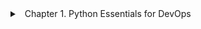 <details>
<summary>
<a class="btnfire small stroke"><em class="fas fa-chevron-circle-down"></em>&nbsp;&nbsp;Chapter 1. Python Essentials for DevOps</a>    
</summary>
## Python Essentials for DevOps
DevOps, the combination of software development with information technology operations, has been a hot field during the last decade. Traditional boundaries among software development, deployment, maintenance, and quality assurance have been broken, enabling more integrated teams. Python has been a popular language both in traditional IT operations and in DevOps due to its combination of flexibility, power, and ease of use.

The Python programming language was publicly released in the early 1990s for use in system administration. It has been a great success in this area and has gained wide adoption. Python is a general-purpose programming language used in just about every domain. The visual effects and the motion picture industries embraced it. More recently, it has become the de facto language of data science and machine learning (ML). It has been used across industries from aviation to bioinformatics. Python has an extensive arsenal of tools to cover the wide-ranging needs of its users. Learning the whole Python Standard Library (the capabilities that come with any Python installation) would be a daunting task. Trying to learn all the third-party packages that enliven the Python ecosystem would be an immense undertaking. The good news is that you don’t need to do those things. You can become a powerful DevOps practitioner by learning only a small subset of Python.

In this chapter, we draw on our decades of Python DevOps experience to teach only the elements of the language that you need. These are the parts of Python DevOps that are used daily. They form the essential toolbox to get things done. Once you have these core concepts down, you can add more complicated tools, as you’ll see in later chapters.

## Installing and Running Python
If you want to try the code in this overview, you need Python 3.7 or later installed (the latest release is 3.8.0 as of this writing) and access to a shell. In macOS X, Windows, and most Linux distributions, you can open the terminal application to access a shell. To see what version of Python you are using, open a shell, and type
```
python --version:
```
```js
$ python --version
Python 3.8.0
```
Python installers can be downloaded directly from the [ Python.org website ](https://www.python.org/downloads/). Alternatively, you can use a package manager such as Apt, RPM, MacPorts, Homebrew, Chocolatey, or many others.

### **The Python Shell**
The simplest way to run Python is to use the built-in interactive interpreter. Just type python in a shell. You can then interactively run Python statements. Type exit() to exit the shell.
```js
$ python
Python 3.8.0 (default, Sep 23 2018, 09:47:03)
[Clang 9.0.0 (clang-900.0.38)] on darwin
Type "help", "copyright", "credits" or "license" for more information.
>>> 1 + 2
3
>>> exit()
```
### Python scripts
Python code runs from a file with the .py extension:
```js
# This is my first Python script
print('Hello world!')
```
Save this code to a file named hello.py. To invoke the script, in a shell run python followed by the filename:
```js
$ python hello.py
Hello world!
```
Python scripts are how most production Python code runs.

### IPython
Besides the built-in interactive shell, several third-party interactive shells run Python code. One of the most popular is [IPython](https://ipython.org/). IPython offers introspection (the ability to dynamically get information about objects), syntax highlighting, special magic commands (which we touch on later in this chapter), and many more features, making it a pleasure to use for exploring Python. To install IPython, use the Python package manager, ```pip:```
```js
$ pip install ipython
```
Running is similar to running the built-in interactive shell described in the previous section:
```js
$ ipython
Python 3.8.0 (default, Sep 23 2018, 09:47:03)
Type 'copyright', 'credits' or 'license' for more information
IPython 7.5.0 -- An enhanced Interactive Python. Type '?' for help.
In [1]: print('Hello')
Hello

In [2]: exit()
```
### Jupyter Notebooks
A spin-off from the iPython project, the Jupyter project allows documents containing text, code, and visualizations. These documents are powerful tools for combining running code, output, and formatted text. Jupyter enables the delivery of documentation along with the code. It has achieved widespread popularity, especially in the data science world. Here is how to install and run Jupyter notebooks:
```js
$ pip install jupyter
$ jupyter notebook
```
This command opens a web browser tab showing the current working directory. From here, you can open existing notebooks in the current project or create new ones.

### Procedural Programming

If you’ve been around programming at all, you’ve probably heard terms like object-oriented programming (OOP) and functional programming. These are different architectural paradigms used to organize programs. One of the most basic paradigms, procedural programming, is an excellent place to start. Procedural programming is the issuing of instructions to a computer in an ordered sequence:
```js
>>> i = 3
>>> j = i +1
>>> i + j
7
```
As you can see in this example, there are three statements that are executed in order from the first line to the last. Each statement uses the state produced by the previous ones. In this case, the first statement assigns the value 3 to a variable named ```i```. In the second statement, this variable’s value is used to assign a value to a variable named ```j```, and in the third statement, the values from both variables are added together. Don’t worry about the details of these statements yet; notice that they are executed in order and rely on the state created by the previous statements.

### Variables
A variable is a name that points to some value. In the previous example, the variables are ```i``` and ```j``` . Variables in Python can be assigned to new values:
```js
>>> dog_name = 'spot'
>>> dog_name
'spot'
>>> dog_name = 'rex'
>>> dog_name
'rex'
>>> dog_name = 't-' + dog_name
>>> dog_name
't-rex'
>>>
```
Python variables use dynamic typing. In practice, this means that they can be reassigned to values of different types or classes:
```js
>>> big = 'large'
>>> big
'large'
>>> big = 1000*1000
>>> big
1000000
>>> big = {}
>>> big
{}
>>>
```
Here the same variable is set to a string, a number, and a dictionary. Variables can be reassigned to values of any type.

### Basic Math
Basic math operations such as addition, subtraction, multiplication, and division can all be performed using built-in math operators:
```js
>>> 1 + 1
2
>>> 3 - 4
–1
>>> 2*5
10
>>> 2/3
0.6666666666666666
```
Note that a ```//``` symbol is for integer division. The symbol ```**``` creates an exponent, and ```%``` is the modulo operator:
```js
>>> 5/2
2.5
>>> 5//2
2
>>> 3**2
9
>>> 5%2
1
```
### Comments
Comments are text ignored by the Python interpreter. They are useful for documentation of code and can be mined by some services to provide standalone documentation. Single-line comments are delineated by prepending with ```#```. A single-line comment can start at the beginning of a line, or at any point thereafter. Everything after the ```#``` is part of the comment until a new line break occurs:
```js
 # This is a comment
 1 + 1 # This comment follows a statement
 ```
Multiline comments are enclosed themselves in blocks beginning and ending with either ```"""``` or ```'''```:
```js
"""
This statement is a block comment.
It can run for multiple lines
"""

'''
This statement is also a block comment
'''
```
### Built-in Functions
Functions are statements grouped as a unit. You invoke a function by typing the function name, followed by parentheses. If the function takes arguments, the arguments appear within the parentheses. Python has many built-in functions. Two of the most widely used built-in functions are ```print``` and ```range```.

### Print
The ```print``` function produces output that a user of a program can view. It is less relevant in interactive environments but is a fundamental tool when writing Python scripts. In the previous example, the argument to the print function is written as output when the script runs:
```js
# This is my first Python script
print("Hello world!")

$ python hello.py
Hello world!
```
```print``` can be used to see the value of a variable or to give feedback as to the state of a program. ```print``` generally outputs the standard output stream and is visible as program output in a shell.
```js
Range
```
Though ```range``` is a built-in function, it is technically not a function at all. It is a type representing a sequence of numbers. When calling the ```range()``` constructor, an object representing a sequence of numbers is returned. Range objects count through a sequence of numbers. The ```range``` function takes up to three integer arguments. If only one argument appears, then the sequence is represented by the numbers from zero up to, but not including, that number. If a second argument appears, it represents the starting point, rather than the default of starting from 0. The third argument can be used to specify the step distance, and it defaults to 1.
```js
>>> range(10)
range(0, 10)
>>> list(range(10))
[0, 1, 2, 3, 4, 5, 6, 7, 8, 9]
>>> list(range(5, 10))
[5, 6, 7, 8, 9]
>>> list(range(5, 10, 3))
[5, 8]
>>>
```
```range``` maintains a small memory footprint, even over extended sequences, as it only stores the start, stop, and step values. The ```range``` function can iterate through long sequences of numbers without performance constraints.

### Execution Control
Python has many constructs to control the flow of statement execution. You can group statements you wish to run together as a block of code. These blocks can be run multiple times using ```for``` and ```while``` loops or only run under certain conditions using ```if``` statements, ```while``` loops, or ```try-except``` blocks. Using these constructs is the first step to taking advantage of the power of programming. Different languages demarcate blocks of code using different conventions. Many languages with syntax similar to the C language (a very influential language used in writing Unix) use curly brackets around a group of statements to define a block. In Python, indentation is used to indicate a block. Statements are grouped by indentation into blocks that execute as a unit.

#### NOTE
The Python interpreter does not care if you use tabs or spaces to indent, as long as you are consistent. The Python style guide, [PEP-8](https://www.python.org/dev/peps/pep-0008/), however, recommends using four whitespaces for each level of indentation.

### if/elif/else
```if/elif/else``` statements are common ways to branch between decisions in code. A block directly after an ```if``` statement runs if that statement evaluates to ```True```:
```js
>>> i = 45
>>> if i == 45:
...     print('i is 45')
...
...
i is 45
>>>
```
Here we used the ```==``` operator, which returns ```True``` if items are equal and ```False``` if not. Optionally, this block can follow an ```elif``` or ```else``` statement with an accompanying block. In the case of an ```elif``` statement, this block only executes ```if``` the ```elif``` evaluates to ```True```:
```js
>>> i = 35
>>> if i == 45:
...     print('i is 45')
... elif i == 35:
...     print('i is 35')
...
...
i is 35
>>>
```
Multiple ```elif``` loops can append together. If you are familiar with ```switch``` statements in other languages, this simulates that same behavior of choosing from multiple choices. Adding an ```else``` statement at the end runs a block if none of the other conditions evaluate as ```True```:
```js
>>> i = 0
>>> if i == 45:
...     print('i is 45')
... elif i == 35:
...     print('i is 35')
... elif i > 10:
...     print('i is greater than 10')
... elif i%3 == 0:
...     print('i is a multiple of 3')
... else:
...     print('I don't know much about i...')
...
...
i is a multiple of 3
>>>
```
You can nest ```if``` statements, creating blocks containing ```if``` statements that only execute if an outer ```if``` statement is ```True```:
```js
>>> cat = 'spot'
>>> if 's' in cat:
...     print("Found an 's' in a cat")
...     if cat == 'Sheba':
...         print("I found Sheba")
...     else:
...         print("Some other cat")
... else:
...     print(" a cat without 's'")
...
...
Found an 's' in a cat
Some other cat
>>>
```
### for Loops
```for``` loops allow you to repeat a block of statements (a code block) once for each member of a sequence (ordered group of items). As you iterate through the sequence, the current item can be accessed by the code block. One of most common uses of loops is to iterate through a ```range``` object to do a task a set number of times:
```js
>>> for i in range(10):
...     x = i*2
...     print(x)
...
...
0
2
4
6
8
10
12
14
16
18
>>>
```
In this example, our block of code is as follows:
```js
...     x = i*2
...     print(x)
```
We repeat this code 10 times, each time assigning the variable ```i``` to the next number in the sequence of integers from 0–9. ```for``` loops can be used to iterate through any of the Python sequence types. You will see these later in this chapter.

### continue
The ```continue``` statement skips a step in a loop, jumping to the next item in the sequence:
```js
>>> for i in range(6):
...     if i == 3:
...         continue
...     print(i)
...
...
0
1
2
4
5
>>>
```
### while Loops
```while``` loops repeat a block as long as a condition evaluates to ```True```:
```js
>>> count = 0
>>> while count < 3:
...     print(f"The count is {count}")
...     count += 1
...
...
The count is 0
The count is 1
The count is 2
>>>
```
It is essential to define a way for your loop to end. Otherwise, you will be stuck in the loop until your program crashes. One way to handle this is to define your conditional statement such that it eventually evaluates to ```False```. An alternative pattern uses the ```break``` statement to exit a loop using a nested conditional:
```js
>>> count = 0
>>> while True:
...     print(f"The count is {count}")
...     if count > 5:
...         break
...     count += 1
...
...
The count is 0
The count is 1
The count is 2
The count is 3
The count is 4
The count is 5
The count is 6
>>>
```
### Handling Exceptions
Exceptions are a type of error causing your program to crash if not handled (caught). Catching them with a ```try-except``` block allows the program to continue. These blocks are created by indenting the block in which the exception might be raised, putting a ```try``` statement before it and an ```except``` statement after it, followed by a code block that should run when the error occurs:
```js
>>> thinkers = ['Plato', 'PlayDo', 'Gumby']
>>> while True:
...     try:
...         thinker = thinkers.pop()
...         print(thinker)
...     except IndexError as e:
...         print("We tried to pop too many thinkers")
...         print(e)
...         break
...
...
...
Gumby
PlayDo
Plato
We tried to pop too many thinkers
pop from empty list
>>>
```
There are many built-in exceptions, such as ```IOError```, ```KeyError```, and ```ImportError```. Many third-party packages also define their own exception classes. They indicate that something has gone very wrong, so it only pays to catch them if you are confident that the problem won’t be fatal to your software. You can specify explicitly which exception type you will catch. Ideally, you should catch the exact exception type (in our example, this was the exception ```IndexError```).

### Built-in Objects
In this overview, we will not be covering OOP. The Python language, however, comes with quite a few built-in classes.

### *What Is an Object?*
In OOP, data or state and functionality appear together. The essential concepts to understand when working with objects are class instantiation (creating objects from classes) and dot syntax (the syntax for accessing an object’s attributes and methods). A class defines attributes and methods shared by its objects. Think of it as the technical drawing of a car model. The class can then be instantiated to create an instance. The instance, or object, is a single car built based on those drawings.
```js
>>> # Define a class for fancy defining fancy cars
>>> class FancyCar():
...     pass
...
>>> type(FancyCar)
<class 'type'>
>>> # Instantiate a fancy car
>>> my_car = FancyCar()
>>> type(my_car)
<class '__main__.FancyCar'>
```
You don’t need to worry about creating your own classes at this point. Just understand that each object is an instantiation of a class.

### *Object Methods and Attributes*
Objects store data in attributes. These attributes are variables attached to the object or object class. Objects define functionality in object methods (methods defined for all objects in a class) and class methods (methods attached to a class and shared by all objects in the class), which are functions attached to the object.

#### NOTE
In Python documentation, functions attached to objects and classes are referred to as methods.

These functions have access to the object’s attributes and can modify and use the object’s data. To call an object’s method or access one of its attributes, we use dot syntax:
```js
>>> # Define a class for fancy defining fancy cars
>>> class FancyCar():
...     # Add a class variable
...     wheels = 4
...     # Add a method
...     def driveFast(self):
...         print("Driving so fast")
...
...
...
>>> # Instantiate a fancy car
>>> my_car = FancyCar()
>>> # Access the class attribute
>>> my_car.wheels
4
>>> # Invoke the method
>>> my_car.driveFast()
Driving so fast
>>>
```
So here our ```FancyCar``` class defines a method called ```driveFast``` and an attribute wheels. When you instantiate an instance of ```FancyCar``` named ```my_car```, you can access the attribute and invoke the method using the dot syntax.

### Sequences
Sequences are a family of built-in types, including the list, tuple, range, string, and binary types. Sequences represent ordered and finite collections of items.

#### *Sequence operations*
There are many operations that work across all of the types of sequences. We cover some of the most commonly used operations here.

You can use the ```in``` and ```not in``` operators to test whether or not an item exists in a sequence:
```js
>>> 2 in [1,2,3]
True
>>> 'a' not in 'cat'
False
>>> 10 in range(12)
True
>>> 10 not in range(2, 4)
True
```
You can reference the contents of a sequence by using its index number. To access the item at some index, use square brackets with the index number as an argument. The first item indexed is at position 0, the second at 1, and so forth up to the number one less than the number of items:
```js
>>> my_sequence = 'Bill Cheatham'
>>> my_sequence[0]
'B'
>>> my_sequence[2]
'l'
>>> my_sequence[12]
'm'
```
Indexing can appear from the end of a sequence rather than from the front using negative numbers. The last item has the index of –1, the second to last has the index of –2, and so forth:
```js
>>> my_sequence = "Bill Cheatham"
>>> my_sequence[–1]
'm'
>>> my_sequence[–2]
'a'
>>> my_sequence[–13]
'B'
```
The index of an item results from the index method. By default, it returns the index of the first occurrence of the item, but optional arguments can define a subrange in which to search:
```js
>>> my_sequence = "Bill Cheatham"
>>> my_sequence.index('C')
5
>>> my_sequence.index('a')
8
>>> my_sequence.index('a',9, 12)
11
>>> my_sequence[11]
'a'
>>>
```
You can produce a new sequence from a sequence using slicing. A slice appears by invoking a sequence with brackets containing optional ```start```, ```stop```, and ```step``` arguments:
```js
my_sequence[start:stop:step]
```
```start``` is the index of the first item to use in the new sequence, ```stop``` the first index beyond that point, and ```step```, the distance between items. These arguments are all optional and are replaced with default values if omitted. This statement produces a copy of the original sequence. The default value for start is 0, for ```stop``` is the length of the sequence, and for ```step``` is 1. Note that if the step does not appear, the corresponding : can also be dropped:
```js
>>> my_sequence = ['a', 'b', 'c', 'd', 'e', 'f', 'g']
>>> my_sequence[2:5]
['c', 'd', 'e']
>>> my_sequence[:5]
['a', 'b', 'c', 'd', 'e']
>>> my_sequence[3:]
['d', 'e', 'f', 'g']
>>>
```
Negative numbers can be used to index backward:
```js
>>> my_sequence[–6:]
['b', 'c', 'd', 'e', 'f', 'g']
>>> my_sequence[3:–1]
['d', 'e', 'f']
>>>
```
Sequences share many operations for getting information about them and their contents. ```len``` returns the length of the sequence, ```min``` the smallest member, ```max``` the largest, and count the number of a particular item. ```min``` and ```max``` work only on sequences with items that are comparable. Remember that these work with any sequence type:
```js
>>> my_sequence = [0, 1, 2, 0, 1, 2, 3, 0, 1, 2, 3, 4]
>>> len(my_sequence)
12
>>> min(my_sequence)
0
>>> max(my_sequence)
4
>>> my_sequence.count(1)
3
>>>
```
### Lists
Lists, one of the most commonly used Python data structures, represent an ordered collection of items of any type. The use of square brackets indicates a list syntax.

The function ```list()``` can be used to create an empty list or a list based on another finite iterable object (such as another sequence):
```js
>>> list()
[]
>>> list(range(10))
[0, 1, 2, 3, 4, 5, 6, 7, 8, 9]
>>> list("Henry Miller")
['H', 'e', 'n', 'r', 'y', ' ', 'M', 'i', 'l', 'l', 'e', 'r']
>>>
```
Lists created by using square brackets directly are the most common form. Items in the list need to be enumerated explicitly in this case. Remember that the items in a list can be of different types:
```js
>>> empty = []
>>> empty
[]
>>> nine = [0, 1, 2, 3, 4, 5, 6, 7, 8, 9]
>>> nine
[0, 1, 2, 3, 4, 5, 6, 7, 8, 9]
>>> mixed = [0, 'a', empty, 'WheelHoss']
>>> mixed
[0, 'a', [], 'WheelHoss']
>>>
```
The most efficient way to add a single item to a list is to ```append``` the item to the end of the list. A less efficient method, ```insert```, allows you to insert an item at the index position of your choice:
```js
>>> pies = ['cherry', 'apple']
>>> pies
['cherry', 'apple']
>>> pies.append('rhubarb')
>>> pies
['cherry', 'apple', 'rhubarb']
>>> pies.insert(1, 'cream')
>>> pies
['cherry', 'cream', 'apple', 'rhubarb']
>>>
```
The contents of one list can be added to another using the ```extend``` method:
```js
>>> pies
['cherry', 'cream', 'apple', 'rhubarb']
>>> desserts = ['cookies', 'paste']
>>> desserts
['cookies', 'paste']
>>> desserts.extend(pies)
>>> desserts
['cookies', 'paste', 'cherry', 'cream', 'apple', 'rhubarb']
>>>
```
The most efficient and common way of removing the last item from a list and returning its value is to ```pop``` it. An index argument can be supplied to this method, removing and returning the item at that index. This technique is less efficient, as the list needs to be re-indexed:
```js
>>> pies
['cherry', 'cream', 'apple', 'rhubarb']
>>> pies.pop()
'rhubarb'
>>> pies
['cherry', 'cream', 'apple']
>>> pies.pop(1)
'cream'
>>> pies
['cherry', 'apple']
```
There is also a ```remove``` method, which removes the first occurrence of an item.
```js
>>> pies.remove('apple')
>>> pies
['cherry']
>>>
```
One of the most potent and idiomatic Python features, list comprehensions, allows you to use the functionality of a ```for``` loop in a single line. Let’s look at a simple example, starting with a ```for``` loop squaring all of the numbers from 0–9 and appending them to a list:
```js
>>> squares = []
>>> for i in range(10):
...     squared = i*i
...     squares.append(squared)
...
...
>>> squares
[0, 1, 4, 9, 16, 25, 36, 49, 64, 81]
>>>
```
In order to replace this with a list comprehension, we do the following:
```js
>>> squares = [i*i for i in range(10)]
>>> squares
[0, 1, 4, 9, 16, 25, 36, 49, 64, 81]
>>>
```
Note that the functionality of the inner block is put first, followed by the ```for``` statement. You can also add conditionals to list comprehensions, filtering the results:
```js
>>> squares = [i*i for i in range(10) if i%2==0]
>>> squares
[0, 4, 16, 36, 64]
>>>
```
Other techniques for list comprehensions include nesting them and using multiple variables, but the more straightforward form shown here is the most common.

### Strings
The string sequence type is a collection of ordered characters surrounded by quotation marks. As of Python 3, strings default to using UTF-8 encoding.

You can create strings either by using the string constructor method, ```str()```, or by directly enclosing the text in quotation marks:
```js
>>> str()
''
>>> "some new string!"
'some new string!'
>>> 'or with single quotes'
'or with single quotes'
```
The string constructor can be used to make strings from other objects:
```js
>>> my_list = list()
>>> str(my_list)
'[]'
```
You can create multiline strings by using triple quotes around the content:
```js
>>> multi_line = """This is a
... multi-line string,
... which includes linebreaks.
... """
>>> print(multi_line)
This is a
multi-line string,
which includes linebreaks.
>>>
```
In addition to the methods shared by all sequences, strings have quite a few methods distinct to their class.

It is relatively common for user text to have trailing or leading whitespace. If someone types " yes " in a form instead of “yes” you usually want to treat them the same. Python strings have a ```strip ```method just for this case. It returns a string with the whitespace removed from the beginning and end. There are also methods to remove the whitespace from only the right or left side of the string:
```js
>>> input = "  I want more  "
>>> input.strip()
'I want more'
>>> input.rstrip()
'  I want more'
>>> input.lstrip()
'I want more  '
```
On the other hand, if you want to add padding to a string, you can use the ```ljust``` or ```rjust``` methods. Either one pads with whitespace by default, or takes a character argument:
```js
>>> output = 'Barry'
>>> output.ljust(10)
'Barry     '
>>> output.rjust(10, '*')
'*****Barry'
```
Sometimes you want to break a string up into a list of substrings. Perhaps you have a sentence you want to turn into a list of words, or a string of words separated by commas. The ```split``` method breaks a string into a list of strings. By default, it uses whitespace as the token to make the breaks. An optional argument can be used to add in another character where the split can break:
```js
>>> text = "Mary had a little lamb"
>>> text.split()
['Mary', 'had', 'a', 'little', 'lamb']
>>> url = "gt.motomomo.io/v2/api/asset/143"
>>> url.split('/')
['gt.motomomo.io', 'v2', 'api', 'asset', '143']
```
You can easily create a new string from a sequence of strings and join them into a single string. This method inserts a string as a separator between a list of other strings:
```js
>>> items = ['cow', 'milk', 'bread', 'butter']
>>> " and ".join(items)
'cow and milk and bread and butter'
```
Changing the case of text is a common occurrence, whether it is making the case uniform for comparison or changing in preparation for user consumption. Python strings have several methods to make this an easy process:
```js
>>> name = "bill monroe"
>>> name.capitalize()
'Bill monroe'
>>> name.upper()
'BILL MONROE'
>>> name.title()
'Bill Monroe'
>>> name.swapcase()
'BILL MONROE'
>>> name = "BILL MONROE"
>>> name.lower()
'bill monroe'
```
Python also provides methods to understand a string’s content. Whether it’s checking the case of the text, or seeing if it represents a number, there are quite a few built-in methods for interrogation. Here are just a few of the most commonly used methods:
```js
>>> "William".startswith('W')
True
>>> "William".startswith('Bill')
False
>>> "Molly".endswith('olly')
True
>>> "abc123".isalnum()
True
>>> "abc123".isalpha()
False
>>> "abc".isalnum()
True
>>> "123".isnumeric()
True
>>> "Sandy".istitle()
True
>>> "Sandy".islower()
False
>>> "SANDY".isupper()
True
```
You can insert content into a string and control its format at runtime. Your program can use the values of variables or other calculated content in strings. This approach is used in both creating user-consumed text and for writing software logs.

The older form of string formatting in Python comes from the C language ```printf``` function. You can use the modulus operator, ```%```, to insert formatted values into a string. This technique applies to the form ```string % values```, where values can be a single nontuple or a tuple of multiple values. The string itself must have a conversion specifier for each value. The conversion specifier, at a minimum, starts with a ```%``` and is followed by a character representing the type of value inserted:
```js
>>> "%s + %s = %s" % (1, 2, "Three")
'1 + 2 = Three'
>>>
```
Additional format arguments include the conversion specifier. For example, you can control the number of places a float, ```%f```, prints:
```js
>>> "%.3f" % 1.234567
'1.235'
```
This mechanism for string formatting was the dominant one in Python for years, and you encounter it in legacy code. This approach offers some compelling features, such as sharing syntax with other languages. It also has some pitfalls. In particular, due to the use of a sequence to hold the arguments, errors related to displaying ```tuple``` and ```dict``` objects are common. We recommend adopting newer formatting options, such as the string ```format``` method, template strings, and f-strings, to both avoid these errors and increase the simplicity and readability of your code.

Python 3 introduced a new way of formatting strings using the string method ```format```. This way of formatting has been backported to Python 2 as well. This specification uses curly brackets in the string to indicate replacement fields rather than the modulus-based conversion specifiers of the old-style formatting. The insert values become arguments to the string format method. The order of the arguments determines their placement order in the target string:
```js
>>> '{} comes before {}'.format('first', 'second')
'first comes before second'
>>>
```
You can specify index numbers in the brackets to insert values in an order different than that in the argument list. You can also repeat a value by specifying the same index number in multiple replacement fields:
```js
>>> '{1} comes after {0}, but {1} comes before {2}'.format('first',
                                                           'second',
                                                           'third')
'second comes after first, but second comes before third'
>>>
```
An even more powerful feature is that the insert values can be specified by name:
```js
>>> '''{country} is an island.
... {country} is off of the coast of
... {continent} in the {ocean}'''.format(ocean='Indian Ocean',
...                                      continent='Africa',
...                                      country='Madagascar')
'Madagascar is an island.
Madagascar is off of the coast of
Africa in the Indian Ocean'
```
Here a dict works to supply the key values for name-based replacement fields:
```js
>>> values = {'first': 'Bill', 'last': 'Bailey'}
>>> "Won't you come home {first} {last}?".format(**values)
"Won't you come home Bill Bailey?"
```
You can also specify format specification arguments. Here they add left and right padding using ```>``` and ```<```. In the second example, we specify a character to use in the padding:
```js
>>> text = "|{0:>22}||{0:<22}|"
>>> text.format('O','O')
'|                     O||O                     |'
>>> text = "|{0:<>22}||{0:><22}|"
>>> text.format('O','O')
'|<<<<<<<<<<<<<<<<<<<<<O||O>>>>>>>>>>>>>>>>>>>>>|'
```
Format specifications are done using [the format specification mini-language](https://docs.python.org/3/library/string.html#format-specification-mini-language). Our topic also uses another type of language called f-strings.

Python f-strings use the same formatting language as the ```format``` method, but offer a more straightforward and intuitive mechanism for using them. f-strings are prepended with either f or F before the first quotation mark. Like the ```format``` string previously described, f-strings use curly braces to demarcate replacement fields. In an f-string, however, the content of the replacement field is an expression. This approach means it can refer to variables defined in the current scope or involve calculations:
```js
>>> a = 1
>>> b = 2
>>> f"a is {a}, b is {b}. Adding them results in {a + b}"
'a is 1, b is 2. Adding them results in 3'
```
As in ```format``` strings, format specifications in f-strings happen within the curly brackets after the value expression and start with a ::
```js
>>> count = 43
>>> f"|{count:5d}"
'|   43'
```
The value expression can contain nested expressions, referencing variables, and expressions in the construction of the parent expression:
```js
>>> padding = 10
>>> f"|{count:{padding}d}"
'|        43'
```
### TIP
We highly recommend using f-strings for the majority of your string formatting. They combine the power of the specification mini-language with a simple and intuitive syntax.

Template strings are designed to offer a straightforward string substitution mechanism. These built-in methods work for tasks such as internationalization, where simple word substitutions are necessary. They use ```$``` as a substitution character, with optional curly braces surrounding them. The characters directly following the ```$``` identify the value to be inserted. When the ```substitute``` method of the string template executes, these names are used to assign values.

### NOTE
Built-in types and functions are available whenever you run Python code, but to access the broader world of functionality available in the Python ecosystem, you need to use the import statement. This approach lets you add functionality from the Python Standard Library or third-party services into your environment. You can selectively import parts of a package by using the from keyword:
```js
>>> from string import Template
>>> greeting = Template("$hello Mark Anthony")
>>> greeting.substitute(hello="Bonjour")
'Bonjour Mark Anthony'
>>> greeting.substitute(hello="Zdravstvuyte")
'Zdravstvuyte Mark Anthony'
>>> greeting.substitute(hello="Nǐn hǎo")
'Nǐn hǎo Mark Anthony'
```
### Dicts
Aside from strings and lists, dicts may be the most used of the Python built-in classes. A dict is a mapping of keys to values. The lookup of any particular value using a key is highly efficient and fast. The keys can be strings, numbers, custom objects, or any other nonmutable type.

### NOTE
A mutable object is one whose contents can change in place. Lists are a primary example; the contents of the list can change without the list’s identity changing. Strings are not mutable. You create a new string each time you change the contents of an existing one.

Dicts are represented as comma–separated key/value pairs surrounded by curly braces. The key/value pairs consist of a key, a colon (:), and then a value.

You can create a dict object using the ```dict()``` constructor. With no arguments, it creates an empty dict. It takes a sequence of key/value pairs as an argument as well:
```js
>>> map = dict()
>>> type(map)
<class 'dict'>
>>> map
{}
>>> kv_list = [['key-1', 'value-1'], ['key-2', 'value-2']]
>>> dict(kv_list)
{'key-1': 'value-1', 'key-2': 'value-2'}
```
You can also create a dict directly using curly braces:
```js
>>> map = {'key-1': 'value-1', 'key-2': 'value-2'}
>>> map
{'key-1': 'value-1', 'key-2': 'value-2'}
```
You can access the value associated with a key using square bracket syntax:
```js
>>> map['key-1']
'value-1'
>>> map['key-2']
'value-2'
```
You can use the same syntax to set a value. If the key is not in the dict, it adds as a new entry. If it already exists, the value changes to the new value:
```js
>>> map
{'key-1': 'value-1', 'key-2': 'value-2'}
>>> map['key-3'] = 'value-3'
>>> map
{'key-1': 'value-1', 'key-2': 'value-2', 'key-3': 'value-3'}
>>> map['key-1'] = 13
>>> map
{'key-1': 13, 'key-2': 'value-2', 'key-3': 'value-3'}
```
If you try to access a key that has not been defined in a dict, a KeyError exception will be thrown:
```js
>>> map['key-4']
Traceback (most recent call last):
  File "<input>", line 1, in <module>
    map['key-4']
KeyError: 'key-4'
```
You can check to see if the key exists in a dict using the in syntax we saw with sequences. In the case of dicts, it checks for the existence of keys:
```js
>>> if 'key-4' in map:
...     print(map['key-4'])
... else:
...     print('key-4 not there')
...
...
key-4 not there
```
A more intuitive solution is to use the get() method. If you have not defined a key in a dict, it returns a supplied default value. If you have not supplied a default value, it returns ```None```:
```js
>>> map.get('key-4', 'default-value')
'default-value'
```
Use del to remove a key-value pair from a dict:
```js
>>> del(map['key-1'])
>>> map
{'key-2': 'value-2', 'key-3': 'value-3'}
```
The keys() method returns a dict_keys object with the dict’s keys. The values() method returns an dict_values object, and the items() method returns key-value pairs. This last method is useful for iterating through the contents of a dict:
```js
>>> map.keys()
dict_keys(['key-1', 'key-2'])
>>> map.values()
dict_values(['value-1', 'value-2'])
>>> for key, value in map.items():
...     print(f"{key}: {value}")
...
...
key-1: value-1
key-2: value-2
```
Similar to list comprehensions, dict comprehensions are one-line statements returning a dict by iterating through a sequence:
```js
>>> letters = 'abcde'
>>> # mapping individual letters to their upper-case representations
>>> cap_map = {x: x.upper() for x in letters}
>>> cap_map['b']
'B'
```
### Functions
You have seen some Python built-in functions already. Now move on to writing your own. Remember, a function is a mechanism for encapsulating a block of code. You can repeat the behavior of this block in multiple spots without having to duplicate the code. Your code will be better organized, more testable, maintainable, and easier to understand.

Anatomy of a Function
The first line of a function definition starts with the keyword def, followed by the function name, function parameters enclosed in parentheses, and then :. The rest of the function is a code block and is indented:
```js
def <FUNCTION NAME>(<PARAMETERS>):
    <CODE BLOCK>
```
If a string using multiline syntax is provided first in the indented block, it acts as documentation. Use these to describe what your function does, how parameters work, and what it can be expected to return. You will find these docstrings are invaluable for communicating with future users of your code. Various programs and services also use them to create documentation. Providing docstrings is considered a best practice and is highly recommended:
```js
>>> def my_function():
...    '''This is a doc string.
...
...    It should describe what the function does,
...    what parameters work, and what the
...    function returns.
...    '''
```
Function arguments occur in the parentheses following the function name. They can be either positional or keyword. Positional arguments use the order of the arguments to assign value:
```js
>>> def positioned(first, second):
...     """Assignment based on order."""
...     print(f"first: {first}")
...     print(f"second: {second}")
...
...
>>> positioned(1, 2)
first: 1
second: 2
>>>
```
With keyword arguments, assign each argument a default value:
```js
>>> def keywords(first=1, second=2):
...     '''Default values assigned'''
...     print(f"first: {first}")
...     print(f"second: {second}")
...
...
```
The default values are used when no values are passed during function invocation. The keyword parameters can be called by name during function invocation, in which case the order will not matter:
```js
>>> keywords(0)
first: 0
second: 2
>>> keywords(3,4)
first: 3
second: 4
>>> keywords(second='one', first='two')
first: two
second: one
```
When using keyword parameters, all parameters defined after a keyword parameter must be keyword parameters as well. All functions return a value. The return keyword is used to set this value. If not set from a function definition, the function returns None:
```js
>>> def no_return():
...     '''No return defined'''
...     pass
...
>>> result = no_return()
>>> print(result)
None
>>> def return_one():
...     '''Returns 1'''
...     return 1
...
>>> result = return_one()
>>> print(result)
1
```
### Functions as Objects
Functions are objects. They can be passed around, or stored in data structures. You can define two functions, put them in a list, and then iterate through the list to invoke them:
```js
>>> def double(input):
...     '''double input'''
...     return input*2
...
>>> double
<function double at 0x107d34ae8>
>>> type(double)
<class 'function'>
>>> def triple(input):
...     '''Triple input'''
...     return input*3
...
>>> functions = [double, triple]
>>> for function in functions:
...     print(function(3))
...
...
6
9
```
### Anonymous Functions
When you need to create a very limited function, you can create an unnamed (anonymous) one using the lambda keyword. Generally, you should limit their use to situations where a function expects a small function as a argument. In this example, you take a list of lists and sort it. The default sorting mechanism compares based on the first item of each sublist:
```js
>>> items = [[0, 'a', 2], [5, 'b', 0], [2, 'c', 1]]
>>> sorted(items)
[[0, 'a', 2], [2, 'c', 1], [5, 'b', 0]]
```
To sort based on something other than the first entry, you can define a method which returns the item’s second entry and pass it into the sorting function’s key parameter:
```js
>>> def second(item):
...     '''return second entry'''
...     return item[1]
...
>>> sorted(items, key=second)
[[0, 'a', 2], [5, 'b', 0], [2, 'c', 1]]
```
With the ```lambda``` keyword, you can do the same thing without the full function definition. Lambdas work with the ```lambda``` keyword followed by a parameter name, a colon, and a return value:
```js
lambda <PARAM>: <RETURN EXPRESSION>
```
Sort using lambdas, first using the second entry and then using the third:
```js
>>> sorted(items, key=lambda item: item[1])
[[0, 'a', 2], [5, 'b', 0], [2, 'c', 1]]
>>> sorted(items, key=lambda item: item[2])
[[5, 'b', 0], [2, 'c', 1], [0, 'a', 2]]
```
Be cautious of using lambdas more generally, as they can create code that is poorly documented and confusing to read if used in place of general functions.

### Using Regular Expressions
The need to match patterns in strings comes up again and again. You could be looking for an identifier in a log file or checking user input for keywords or a myriad of other cases. You have already seen simple pattern matching using the in operation for sequences, or the string .endswith and .startswith methods. To do more sophisticated matching, you need a more powerful tool. Regular expressions, often referred to as regex, are the answer. Regular expressions use a string of characters to define search patterns. The Python re package offers regular expression operations similar to those found in Perl. The re module uses backslashes (\) to delineate special characters used in matching. To avoid confusion with regular string escape sequences, raw strings are recommended when defining regular expression patterns. Raw strings are prepended with an r before the first quotation mark.

#### NOTE
Python strings have several escape sequences. Among the most common are line-feed \n and tab \t.

### Searching
Let say you have a cc list from an email as a text and you want to understand more about who is in this list:
```js
In [1]: cc_list = '''Ezra Koenig <ekoenig@vpwk.com>,
   ...: Rostam Batmanglij <rostam@vpwk.com>,
   ...: Chris Tomson <ctomson@vpwk.com,
   ...: Bobbi Baio <bbaio@vpwk.com'''
```
If you want to know whether a name is in this text, you could use the in sequence membership syntax:
```js
In [2]: 'Rostam' in cc_list
Out[2]: True
```
To get similar behavior, you can use the re.search function, which returns a re.Match object only if there is a match:
```js
In [3]: import re

In [4]: re.search(r'Rostam', cc_list)
Out[4]: <re.Match object; span=(32, 38), match='Rostam'>
```
You can use this as a condition to test for membership:
```js
>>> if re.search(r'Rostam', cc_list):
...     print('Found Rostam')
...
...
Found Rostam
```
### Character Sets
So far re hasn’t given you anything you couldn’t get using the in operator. However, what if you are looking for a person in a text, but you can’t remember if the name is Bobbi or Robby?

With regular expressions, you can use groups of characters, any one of which could appear in a spot. These are called character sets. The characters from which a match should be chosen are enclosed by square brackets in the regular expression definition. You can match on B or R, followed by obb, and either i or y:
```js
In [5]: re.search('[RB]obb[yi]', ',obbi')
Out[5]: <re.Match object; span=(0, 5), match=',obbi'>
```
You can put comma-separated individual characters in a character set or use ranges. The range A–Z includes all the capitalized letters; the range 0–9 includes the digits from zero to nine:
```js
In [6]: re.search(r'Chr[a-z][a-z]', cc_list)
Out [6]: <re.Match object; span=(69, 74), match='Chris'>
```
The + after an item in a regular expression matches one or more of that item. A number in brackets matches an exact number of characters:
```js
In [7]: re.search(r'[A-Za-z]+', cc_list)
Out [7]: <re.Match object; span=(0, 4), match='Ezra'>
In [8]: re.search(r'[A-Za-z]{6}', cc_list)
Out [8]: <re.Match object; span=(5, 11), match='Koenig'>
```
We can construct a match using a combination of character sets and other characters to make a naive match of an email address. The . character has a special meaning. It is a wildcard and matches any character. To match against the actual . character, you must escape it using a backslash:
```js
In [9]: re.search(r'[A-Za-z]+@[a-z]+\.[a-z]+', cc_list)
Out[9]: <re.Match object; span=(13, 29), match='ekoenig@vpwk.com'>
``` 
This example is just a demonstration of character sets. It does not represent the full complexity of a production-ready regular expressions for emails.

### Character Classes
In addition to character sets, Python’s re offers character classes. These are premade character sets. Some commonly used ones are \w, which is equivalent to [a-zA-Z0-9_] and \d, which is equivalent to [0-9]. You can use the + modifier to match for multiple characters:
```js
>>> re.search(r'\w+', cc_list)
<re.Match object; span=(0, 4), match='Ezra'>
```
And you can replace our primative email matcher with \w:
```js
>>> re.search(r'\w+\@\w+\.\w+', cc_list)
<re.Match object; span=(13, 29), match='ekoenig@vpwk.com'>
```
### Groups
You can use parentheses to define groups in a match. These groups can be accessed from the match object. They are numbered in the order they appear, with the zero group being the full match:
```js
>>> re.search(r'(\w+)\@(\w+)\.(\w+)', cc_list)
<re.Match object; span=(13, 29), match='ekoenig@vpwk.com'>
>>> matched = re.search(r'(\w+)\@(\w+)\.(\w+)', cc_list)
>>> matched.group(0)
'ekoenig@vpwk.com'
>>> matched.group(1)
'ekoenig'
>>> matched.group(2)
'vpwk'
>>> matched.group(3)
'com'
```
### Named Groups
You can also supply names for the groups by adding ?P<NAME> in the group definition. Then you can access the groups by name instead of number:
```js
>>> matched = re.search(r'(?P<name>\w+)\@(?P<SLD>\w+)\.(?P<TLD>\w+)', cc_list)
>>> matched.group('name')
'ekoenig'
>>> print(f'''name: {matched.group("name")}
... Secondary Level Domain: {matched.group("SLD")}
... Top Level Domain: {matched.group("TLD")}''')
name: ekoenig
Secondary Level Domain: vpwk
Top Level Domain: com
```
### Find All
Up until now, we have demonstrated returning just the first match found. We can also use findall to return all of the matches as a list of strings:
```js
>>> matched = re.findall(r'\w+\@\w+\.\w+', cc_list)
>>> matched
['ekoenig@vpwk.com', 'rostam@vpwk.com', 'ctomson@vpwk.com', 'cbaio@vpwk.com']
>>> matched = re.findall(r'(\w+)\@(\w+)\.(\w+)', cc_list)
>>> matched
[('ekoenig', 'vpwk', 'com'), ('rostam', 'vpwk', 'com'),
 ('ctomson', 'vpwk', 'com'), ('cbaio', 'vpwk', 'com')]
>>> names = [x[0] for x in matched]
>>> names
['ekoenig', 'rostam', 'ctomson', 'cbaio']
```
### Find Iterator
When dealing with large texts, such as logs, it is useful to not process the text all at once. You can produce an iterator object using the finditer method. This object processes text until it finds a match and then stops. Passing it to the next function returns the current match and continues processing until finding the next match. In this way, you can deal with each match individually without devoting resources to process all of the input at once:
```js
>>> matched = re.finditer(r'\w+\@\w+\.\w+', cc_list)
>>> matched
<callable_iterator object at 0x108e68748>
>>> next(matched)
<re.Match object; span=(13, 29), match='ekoenig@vpwk.com'>
>>> next(matched)
<re.Match object; span=(51, 66), match='rostam@vpwk.com'>
>>> next(matched)
<re.Match object; span=(83, 99), match='ctomson@vpwk.com'>
```
The iterator object, matched, can be used in a for loop as well:
```js
>>> matched = re.finditer("(?P<name>\w+)\@(?P<SLD>\w+)\.(?P<TLD>\w+)", cc_list)
>>> for m in matched:
...     print(m.groupdict())
...
...
{'name': 'ekoenig', 'SLD': 'vpwk', 'TLD': 'com'}
{'name': 'rostam', 'SLD': 'vpwk', 'TLD': 'com'}
{'name': 'ctomson', 'SLD': 'vpwk', 'TLD': 'com'}
{'name': 'cbaio', 'SLD': 'vpwk', 'TLD': 'com'}
```
### Substitution
Besides searching and matching, regexes can be used to substitute part or all of a string:
```js
>>> re.sub("\d", "#", "The passcode you entered was  09876")
'The passcode you entered was  #####'
>>> users = re.sub("(?P<name>\w+)\@(?P<SLD>\w+)\.(?P<TLD>\w+)",
                   "\g<TLD>.\g<SLD>.\g<name>", cc_list)
>>> print(users)
Ezra Koenig <com.vpwk.ekoenig>,
Rostam Batmanglij <com.vpwk.rostam>,
Chris Tomson <com.vpwk.ctomson,
Chris Baio <com.vpwk.cbaio
```
### Compiling
All of the examples so far have called methods on the re module directly. This is adequate for many cases, but if the same match is going to happen many times, performance gains can be had by compiling the regular expression into an object. This object can be reused for matches without recompiling:
```js
>>> regex = re.compile(r'\w+\@\w+\.\w+')
>>> regex.search(cc_list)
<re.Match object; span=(13, 29), match='ekoenig@vpwk.com'>
```
Regular expressions offer many more features than we have dealt with here. Indeed many books have been written on their use, but you should now be prepared for most basic cases.

### Lazy Evaluation
Lazy evaluation is the idea that, especially when dealing with large amounts of data, you do not want process all of the data before using the results. You have already seen this with the range type, where the memory footprint is the same, even for one representing a large group of numbers.

### Generators
You can use generators in a similar way as range objects. They perform some operation on data in chunks as requested. They pause their state in between calls. This means that you can store variables that are needed to calculate output, and they are accessed every time the generator is called.

To write a generator function, use the yield keyword rather than a return statement. Every time the generator is called, it returns the value specified by yield and then pauses its state until it is next called. Let’s write a generator that simply counts, returning each subsequent number:
```js
>>> def count():
...     n = 0
...     while True:
...         n += 1
...         yield n
...
...
>>> counter = count()
>>> counter
<generator object count at 0x10e8509a8>
>>> next(counter)
1
>>> next(counter)
2
>>> next(counter)
3
```
Note that the generator keeps track of its state, and hence the variable n in each call to the generator reflects the value previously set. Let’s implement a Fibonacci generator:
```js
>>> def fib():
...     first = 0
...     last = 1
...     while True:
...         first, last = last, first + last
...         yield first
...
>>> f = fib()
>>> next(f)
1
>>> next(f)
1
>>> next(f)
2
>>> next(f)
3
```
We can also iterate using the generator in a for loop:
```js
>>> f = fib()
>>> for x in f:
...     print(x)
...     if x > 12:
...         break
...
1
1
2
3
5
8
13
```
### Generator Comprehensions
We can use generator comprehensions to create one-line generators. They are created using a syntax similar to list comprehensions, but parentheses are used rather than square brackets:
```js
>>> list_o_nums = [x for x in range(100)]
>>> gen_o_nums = (x for x in range(100))
>>> list_o_nums
[0, 1, 2, 3, ...  97, 98, 99]
>>> gen_o_nums
<generator object <genexpr> at 0x10ea14408>
```
Even with this small example, we can see the difference in memory used by using the sys.getsizeof method, which returns the size of an object, in bytes:
```js
>>> import sys
>>> sys.getsizeof(list_o_nums)
912
>>> sys.getsizeof(gen_o_nums)
120
```
### More IPython Features
You saw some of IPython’s features at the beginning of the chapter. Now let’s look at some more advanced features, such as running shell commands from within the IPython interpreter and using magic functions.

### Using IPython to Run Unix Shell Commands
You can use IPython to run shell commands. This is one of the most compelling reasons to perform DevOps actions in the IPython shell. Let’s take a look at a very simple example where the ! character, which IPython uses to identify shell commands, is put in front of the command ls:
```js
In [3]: var_ls = !ls -l
In [4]: type(var_ls)
Out[4]: IPython.utils.text.SList
```
The output of the command is assigned to a Python variable var_ls. The type of this variable is IPython.utils.text.SList. The SList type converts a regular shell command into an object that has three main methods: fields, grep, and sort. Here is an example in action using the Unix df command. The sort method can interpret the whitespace from this Unix command and then sort the third column by size:
```js
In [6]: df = !df
In [7]: df.sort(3, nums = True)
```
Let’s take a look at SList and .grep next. Here is an example that searches for what commands with kill as part of their names are installed in the /usr/bin directory:
```js
In [10]: ls = !ls -l /usr/bin
In [11]: ls.grep("kill")
Out[11]:
['-rwxr-xr-x   1 root   wheel      1621 Aug 20  2018 kill.d',
 '-rwxr-xr-x   1 root   wheel     23984 Mar 20 23:10 killall',
 '-rwxr-xr-x   1 root   wheel     30512 Mar 20 23:10 pkill']
```
The key take away here is that IPython is a dream environment for hacking around with little shell scripts.

### Using IPython magic commands
If you get in the habit of using IPython, you should also get in the habit of using built-in magic commands. They are essentially shortcuts that pack a big punch. Magic commands are indicated by prepending them with %%. Here is an example of how to write inline Bash inside of IPython. Note, this is just a small command, but it could be an entire Bash script:
```js
In [13]: %%bash
    ...: uname -a
    ...:
    ...:
Darwin nogibjj.local 18.5.0 Darwin Kernel Version 18.5.0: Mon Mar ...
```
The ```%%writefile``` is pretty tricky because you can write and test Python or Bash scripts on the fly, using IPython to execute them. That’s not a bad party trick at all:
```js
In [16]: %%writefile print_time.py
    ...: #!/usr/bin/env python
    ...: import datetime
    ...: print(datetime.datetime.now().time())
    ...:
    ...:
    ...:
Writing print_time.py

In [17]: cat print_time.py
#!/usr/bin/env python
import datetime
print(datetime.datetime.now().time())

In [18]: !python print_time.py
19:06:00.594914
```
Another very useful command, %who, will show you what is loaded into memory. It comes in quite handy when you have been working in a terminal that has been running for a long time:
```js
In [20]: %who
df     ls     var_ls
```
### Exercises
-  Write a Python function that takes a name as an argument and prints that name.

- Write a Python function that takes a string as an argument and prints whether it is upper- or lowercase.

- Write a list comprehension that results in a list of every letter in the word smogtether capitalized.

- Write a generator that alternates between returning Even and Odd.


</details>